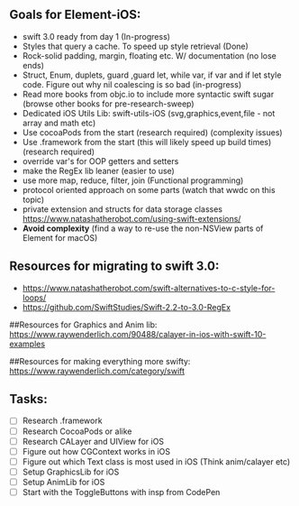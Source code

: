 ## Goals for Element-iOS:
- swift 3.0 ready from day 1 (In-progress)
- Styles that query a cache. To speed up style retrieval (Done)
- Rock-solid padding, margin, floating etc. W/ documentation (no lose ends)
- Struct, Enum, duplets, guard ,guard let, while var, if var and if let style code. Figure out why nil coalescing is so bad (in-progress)
- Read more books from objc.io to include more syntactic swift sugar (browse other books for pre-research-sweep)
- Dedicated iOS Utils Lib: swift-utils-iOS (svg,graphics,event,file - not array and math etc)
- Use cocoaPods from the start (research required) (complexity issues)
- Use .framework from the start (this will likely speed up build times) (research required)
- override var's for OOP getters and setters
- make the RegEx lib leaner (easier to use)
- use more map, reduce, filter, join (Functional programming)
- protocol oriented approach on some parts (watch that wwdc on this topic)
- private extension and structs for data storage classes  https://www.natashatherobot.com/using-swift-extensions/
- **Avoid complexity** (find a way to re-use the non-NSView parts of Element for macOS)

## Resources for migrating to swift 3.0:
- https://www.natashatherobot.com/swift-alternatives-to-c-style-for-loops/
- https://github.com/SwiftStudies/Swift-2.2-to-3.0-RegEx

##Resources for Graphics and Anim lib:
https://www.raywenderlich.com/90488/calayer-in-ios-with-swift-10-examples

##Resources for making everything more swifty:
https://www.raywenderlich.com/category/swift

## Tasks:
- [ ] Research .framework
- [ ] Research CocoaPods or alike
- [ ] Research CALayer and UIView for iOS
- [ ] Figure out how CGContext works in iOS
- [ ] Figure out which Text class is most used in iOS (Think anim/calayer etc)
- [ ] Setup GraphicsLib for iOS
- [ ] Setup AnimLib for iOS
- [ ] Start with the ToggleButtons with insp from CodePen
